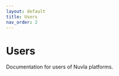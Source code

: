 ```yaml
---
layout: default
title: Users
nav_order: 2
---
```


# Users

Documentation for users of Nuvla platforms.
